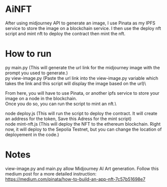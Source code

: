 # AiNFT
After using midjourney API to generate an image, I use Pinata as my IPFS service to store the image on a blockchain service. I then use the deploy nft script and mint nft to deploy the contract then mint the nft.

# How to run
py main.py (This will generate the url link for the midjourney image with the prompt you used to generate.)\
py view-image.py (Paste the url link into the view-image.py variable which takes the link and this script will display the image based on the url)\

From here, you will have to use Pinata, or another ipfs service to store your image on a node in the blockchain.\
Once you do so, you can run the script to mint an nft.\\

node deploy.js (This will run the script to deploy the contract. It will create an address for the token, Save this Adress for the mint script)\
node mint-nft.js (This will deploy the NFT to the ethereum blockchain. Right now, it will deploy to the Sepolia Testnet, but you can change the location of deployement in the code.)


# Notes
view-image.py and main.py allow Midjourney AI Art generation.
Follow this medium post for a more detailed instruction: https://medium.com/pinata/how-to-build-an-app-nft-7c57b51698e7



